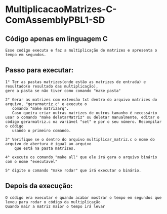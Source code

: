 # MultiplicacaoMatrizes-C-ComAssemblyPBL1-SD

## Código apenas em linguagem C
    Esse codigo executa e faz a multiplicação de matrizes e apresenta o tempo em segundos.

## Passo para executar:

    1° Ter as pastas matrizes(onde estão as matrizes de entrada) e resultado(o resultado das multiplicação),
    gere a pasta se não tiver como comando "make pasta"

    2° Gerar as matrizes com extensão txt dentro do arquivo matrizes do arquivo, "gerarmatriz.c" e execute o
       comando "make matrizarq". 
       Caso queira criar outras matrizes de outros tamanho é necessário usar o comando "make deletarMatriz" ou deletar manualmente, editar o código gerarmatriz.c na variável "set" e por o seu número. Recompilar o código
       usando o primeiro comando.

    3° Verifique se o dentro do arquivo multiplicar_matriz.c o nome do arquivo de abertura é igual ao arquivo
        que está na pasta matrizes.
    
    4° execute os comando "make all" que ele irá gera o arquivo binário com o nome "executavel"

    5° digite o comando "make rodar" que irá executar o binário.
        
## Depois da execução:
    O código era executar e quando acabar mostrar o tempo em segundos que levou para rodar o código da multiplicação
    Quando mair a matriz maior o tempo irá levar
